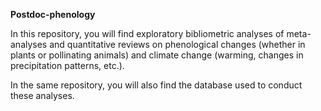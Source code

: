 **Postdoc-phenology**

In this repository, you will find exploratory bibliometric analyses of meta-analyses and quantitative reviews on phenological changes (whether in plants or pollinating animals) and climate change (warming, changes in precipitation patterns, etc.). 

In the same repository, you will also find the database used to conduct these analyses.
 
